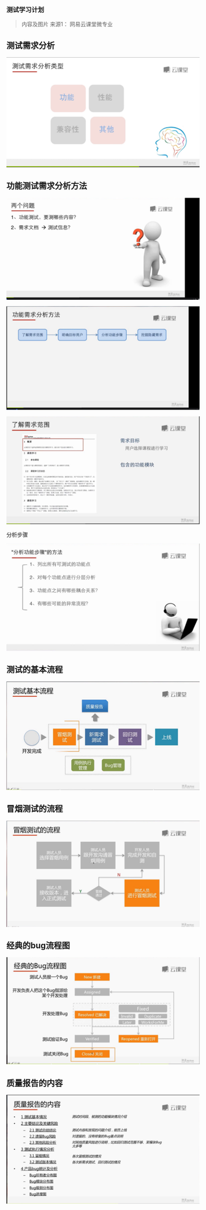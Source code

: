 ### 测试学习计划

> 内容及图片 来源1： 网易云课堂微专业

## 测试需求分析

![1551613300434](assets/1551613300434.png)

## 功能测试需求分析方法

![1551613475705](assets/1551613475705.png)

![1551613527849](assets/1551613527849.png)

![1551613617370](assets/1551613617370.png)



分析步骤

![1551613765973](assets/1551613765973.png)

## 测试的基本流程

![1551597938146](assets/1551597938146.png)

## 冒烟测试的流程

![1551598026116](assets/1551598026116.png)

## 经典的bug流程图

![1551599675355](assets/1551599675355.png)

## 质量报告的内容

![1551600044625](assets/1551600044625.png)